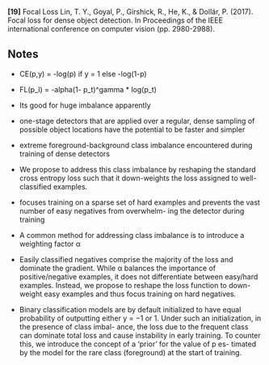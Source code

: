**[19]** Focal Loss
Lin, T. Y., Goyal, P., Girshick, R., He, K., & Dollár, P. (2017). Focal loss for dense object detection. In Proceedings of the IEEE international conference on computer vision (pp. 2980-2988).


## Notes

- CE(p,y) = -log(p) if y = 1 else -log(1-p)
- FL(p_l) = -alpha(1- p_t)^gamma * log(p_t)

- Its good for huge imbalance apparently
-  one-stage detectors that are applied over a regular, dense sampling of possible object locations have the potential to be faster and simpler
- extreme foreground-background class imbalance encountered during training of dense detectors 
- We propose to address this class imbalance by reshaping the standard cross entropy loss such that it down-weights the loss assigned to well-classified examples.
-  focuses training on a sparse set of hard examples and prevents the vast number of easy negatives from overwhelm- ing the detector during training
- A common method for addressing class imbalance is to introduce a weighting factor α 
-  Easily classified negatives comprise the majority of the loss and dominate the gradient. While α balances the importance of positive/negative examples, it does not differentiate between easy/hard examples. Instead, we propose to reshape the loss function to down-weight easy examples and thus focus training on hard negatives.
- Binary classification models are by default initialized to have equal probability of outputting either y = −1 or 1. Under such an initialization, in the presence of class imbal- ance, the loss due to the frequent class can dominate total loss and cause instability in early training. To counter this, we introduce the concept of a ‘prior’ for the value of p es- timated by the model for the rare class (foreground) at the start of training. 
